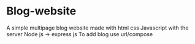 # Blog-website
A simple multipage blog website made with html css Javascript with the server Node js -> express js
To add blog use url/compose
